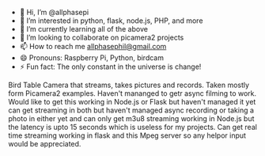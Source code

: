 - 👋 Hi, I’m @allphasepi
- 👀 I’m interested in python, flask, node.js, PHP, and more
- 🌱 I’m currently learning all of the above
- 💞️ I’m looking to collaborate on picamera2 projects
- 📫 How to reach me allphasephil@gmail.com
- 😄 Pronouns: Raspberry Pi, Python, birdcam
- ⚡ Fun fact: The only constant in the universe is change!

Bird Table Camera that streams, takes pictures and records. Taken mostly form Picamera2 examples. Haven't mananged to getr async filming to work. Would like to get this working in Node.js or Flask but haven't managed it yet can get streaming in both but haven't managed async recording or taking a photo in either yet and can only get m3u8 streaming working in Node.js but the latency is upto 15 seconds which is useless for my projects. Can get real time streaming working in flask and this Mpeg server so any helpor input would be appreciated.

<!---
allphasepi/allphasepi is a ✨ special ✨ repository because its `README.md` (this file) appears on your GitHub profile.
You can click the Preview link to take a look at your changes.
--->
